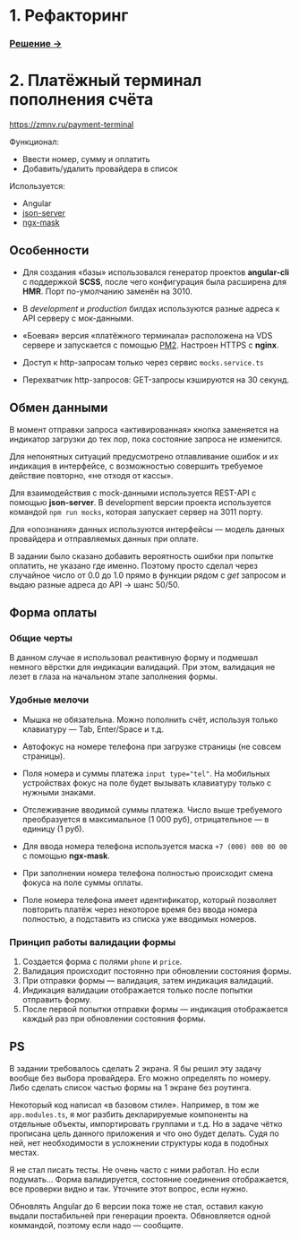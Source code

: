 # 1. Рефакторинг
### [Решение →](https://github.com/zmnv/payment-terminal/blob/master/refactoring)

# 2. Платёжный терминал пополнения счёта

https://zmnv.ru/payment-terminal

Функционал:

* Ввести номер, сумму и оплатить
* Добавить/удалить провайдера в список

Используется:

* Angular
* [json-server](https://github.com/typicode/json-server)
* [ngx-mask](https://github.com/JsDaddy/ngx-mask)

## Особенности

* Для создания «базы» использовался генератор проектов **angular-cli** с поддержкой **SCSS**, после чего конфигурация была расширена для **HMR**. Порт по-умолчанию заменён на 3010.

* В *development* и *production* билдах используются разные адреса к API серверу с мок-данными.

* «Боевая» версия «платёжного терминала» расположена на VDS сервере и запускается с помощью [PM2](). Настроен HTTPS с **nginx**.

* Доступ к http-запросам только через сервис `mocks.service.ts`

* Перехватчик http-запросов: GET-запросы кэшируются на 30 секунд.

## Обмен данными

В момент отправки запроса «активированная» кнопка заменяется на индикатор загрузки до тех пор, пока состояние запроса не изменится.

Для непонятных ситуаций предусмотрено отлавливание ошибок и их индикация в интерфейсе, с возможностью совершить требуемое действие повторно, «не отходя от кассы».

Для взаимодействия с mock-данными используется REST-API с помощью **json-server**. В development версии проекта используется командой `npm run mocks`, которая запускает сервер на 3011 порту.

Для «опознания» данных используются интерфейсы — модель данных провайдера и отправляемых данных при оплате.

В задании было сказано добавить вероятность ошибки при попытке оплатить, не указано где именно. Поэтому просто сделал через случайное число от 0.0 до 1.0 прямо в функции рядом с *get* запросом и выдаю разные адреса до API -> шанс 50/50.

## Форма оплаты

### Общие черты
В данном случае я использовал реактивную форму и подмешал немного вёрстки для индикации валидаций. При этом, валидация не лезет в глаза на начальном этапе заполнения формы.

### Удобные мелочи

* Мышка не обязательна. Можно пополнить счёт, используя только клавиатуру — Tab, Enter/Space и т.д.

* Автофокус на номере телефона при загрузке страницы (не совсем страницы).

* Поля номера и суммы платежа `input type="tel"`.
На мобильных устройствах фокус на поле будет вызывать клавиатуру только с нужными знаками.

* Отслеживание вводимой суммы платежа.
Число выше требуемого преобразуется в максимальное (1 000 руб), отрицательное — в единицу (1 руб).

* Для ввода номера телефона используется маска `+7 (000) 000 00 00` с помощью **ngx-mask**.

* При заполнении номера телефона полностью происходит смена фокуса на поле суммы оплаты.

* Поле номера телефона имеет идентификатор, который позволяет повторить платёж через некоторое время без ввода номера полностью, а подставить из списка уже вводимых номеров.


### Принцип работы валидации формы

1. Создается форма с полями `phone` и `price`.
2. Валидация происходит постоянно при обновлении состояния формы.
4. При отправки формы — валидация, затем индикация валидаций.
5. Индикация валидации отображается только после попытки отправить форму.
6. После первой попытки отправки формы — индикация отображается каждый раз при обновлении состояния формы.


## PS

В задании требовалось сделать 2 экрана. Я бы решил эту задачу вообще без выбора провайдера. Его можно определять по номеру. Либо сделать список частью формы на 1 экране без роутинга.

Некоторый код написал «в базовом стиле». Например, в том же  `app.modules.ts`, я мог разбить декларируемые компоненты на отдельные объекты, импортировать группами и т.д. Но в задаче чётко прописана цель данного приложения и что оно будет делать. Судя по ней, нет необходимости в усложнении структуры кода в подобных местах.

Я не стал писать тесты. Не очень часто с ними работал. Но если подумать... Форма валидируется, состояние соединения отображается, все проверки видно и так. Уточните этот вопрос, если нужно.

Обновлять Angular до 6 версии пока тоже не стал, оставил какую выдали постабильней при генерации проекта. Обвновляется одной коммандой, поэтому если надо — сообщите.
